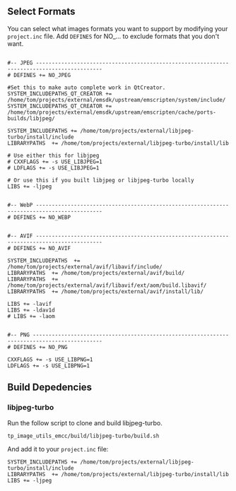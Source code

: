 
## Select Formats
You can select what images formats you want to support by modifying your ```project.inc``` file.
Add ```DEFINES``` for NO_... to exclude formats that you don't want.

```

#-- JPEG -------------------------------------------------------------------------------------------
# DEFINES += NO_JPEG

#Set this to make auto complete work in QtCreator.
SYSTEM_INCLUDEPATHS_QT_CREATOR += /home/tom/projects/external/emsdk/upstream/emscripten/system/include/
SYSTEM_INCLUDEPATHS_QT_CREATOR += /home/tom/projects/external/emsdk/upstream/emscripten/cache/ports-builds/libjpeg/

SYSTEM_INCLUDEPATHS += /home/tom/projects/external/libjpeg-turbo/install/include
LIBRARYPATHS  += /home/tom/projects/external/libjpeg-turbo/install/lib

# Use either this for libjpeg
# CXXFLAGS += -s USE_LIBJPEG=1
# LDFLAGS += -s USE_LIBJPEG=1

# Or use this if you built libjpeg or libjpeg-turbo locally
LIBS += -ljpeg


#-- WebP -------------------------------------------------------------------------------------------
# DEFINES += NO_WEBP


#-- AVIF -------------------------------------------------------------------------------------------
# DEFINES += NO_AVIF

SYSTEM_INCLUDEPATHS  += /home/tom/projects/external/avif/libavif/include/
LIBRARYPATHS  += /home/tom/projects/external/avif/build/
LIBRARYPATHS  += /home/tom/projects/external/avif/libavif/ext/aom/build.libavif/
LIBRARYPATHS  += /home/tom/projects/external/avif/install/lib/

LIBS += -lavif
LIBS += -ldav1d
# LIBS += -laom


#-- PNG --------------------------------------------------------------------------------------------
# DEFINES += NO_PNG

CXXFLAGS += -s USE_LIBPNG=1
LDFLAGS += -s USE_LIBPNG=1

```


## Build Depedencies

### libjpeg-turbo
Run the follow script to clone and build libjpeg-turbo.
```
tp_image_utils_emcc/build/libjpeg-turbo/build.sh

```

And add it to your ```project.inc``` file:
```
SYSTEM_INCLUDEPATHS += /home/tom/projects/external/libjpeg-turbo/install/include
LIBRARYPATHS  += /home/tom/projects/external/libjpeg-turbo/install/lib
LIBS += -ljpeg

```
